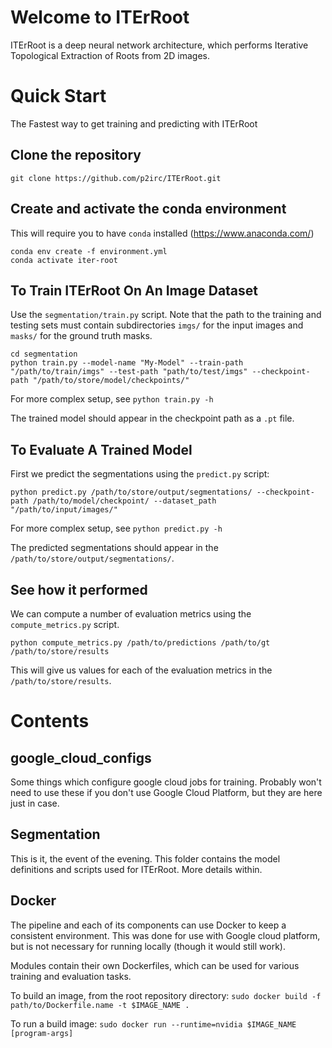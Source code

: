 # Welcome to ITErRoot

ITErRoot is a deep neural network architecture, which performs Iterative Topological Extraction of Roots from 2D images.

# Quick Start
The Fastest way to get training and predicting with ITErRoot

## Clone the repository
```
git clone https://github.com/p2irc/ITErRoot.git
```

## Create and activate the conda environment
This will require you to have `conda` installed (https://www.anaconda.com/)

```
conda env create -f environment.yml
conda activate iter-root
```

## To Train ITErRoot On An Image Dataset
Use the `segmentation/train.py` script.
Note that the path to the training and testing sets must contain subdirectories `imgs/` for the input images and `masks/` for the ground truth masks.
```
cd segmentation
python train.py --model-name "My-Model" --train-path "/path/to/train/imgs" --test-path "path/to/test/imgs" --checkpoint-path "/path/to/store/model/checkpoints/"
```

For more complex setup, see `python train.py -h`

The trained model should appear in the checkpoint path as a `.pt` file.

## To Evaluate A Trained Model
First we predict the segmentations using the `predict.py` script:
```
python predict.py /path/to/store/output/segmentations/ --checkpoint-path /path/to/model/checkpoint/ --dataset_path "/path/to/input/images/"
```

For more complex setup, see `python predict.py -h`

The predicted segmentations should appear in the `/path/to/store/output/segmentations/`.

## See how it performed
We can compute a number of evaluation metrics using the `compute_metrics.py` script.

```
python compute_metrics.py /path/to/predictions /path/to/gt /path/to/store/results
```

This will give us values for each of the evaluation metrics in the `/path/to/store/results`.

# Contents

## google_cloud_configs
Some things which configure google cloud jobs for training.  Probably won't need to use these if you don't use Google Cloud Platform, but they are here just in case.

## Segmentation
This is it, the event of the evening.  This folder contains the model definitions and scripts used for ITErRoot.  More details within.

## Docker
The pipeline and each of its components can use Docker to keep a consistent environment.  This was done for use with Google cloud platform, but is not necessary for running locally (though it would still work).

Modules contain their own Dockerfiles, which can be used for various training and evaluation tasks.


To build an image, from the root repository directory:
`sudo docker build -f path/to/Dockerfile.name -t $IMAGE_NAME .`

To run a build image:
`sudo docker run --runtime=nvidia $IMAGE_NAME [program-args]`
